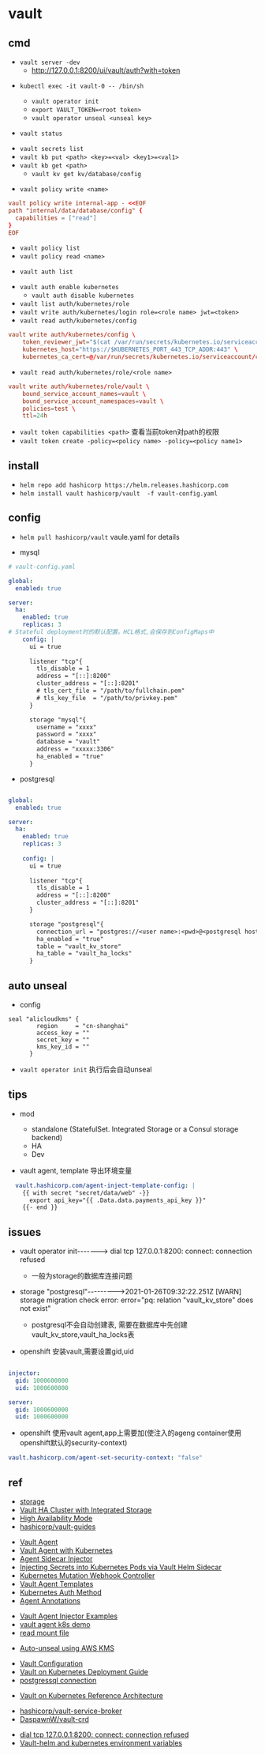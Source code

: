# vault

## cmd

<!-- local -->
+ `vault server -dev`
  + http://127.0.0.1:8200/ui/vault/auth?with=token

<!-- unseal -->
+ `kubectl exec -it vault-0 -- /bin/sh`
    + `vault operator init`
    + `export VAULT_TOKEN=<root token>`
    + `vault operator unseal <unseal key>`

+ `vault status`

<!-- secret -->
+ `vault secrets list`
+ `vault kb put <path> <key>=<val> <key1>=<val1>`
+ `vault kb get <path>`
  + `vault kv get kv/database/config`


<!-- policy -->
+ `vault policy write <name>`
```conf
vault policy write internal-app - <<EOF
path "internal/data/database/config" {
  capabilities = ["read"]
}
EOF
```
+ `vault policy list`
+ `vault policy read <name>`

<!-- auth -->
+ `vault auth list`
<!-- auth k8s -->
+ `vault auth enable kubernetes`
  + `vault auth disable kubernetes`
+ `vault list auth/kubernetes/role`
+ `vault write auth/kubernetes/login role=<role name> jwt=<token>`
+ `vault read auth/kubernetes/config`
```conf
vault write auth/kubernetes/config \
    token_reviewer_jwt="$(cat /var/run/secrets/kubernetes.io/serviceaccount/token)" \
    kubernetes_host="https://$KUBERNETES_PORT_443_TCP_ADDR:443" \
    kubernetes_ca_cert=@/var/run/secrets/kubernetes.io/serviceaccount/ca.crt
```
+ `vault read auth/kubernetes/role/<role name>`
```conf
vault write auth/kubernetes/role/vault \
    bound_service_account_names=vault \
    bound_service_account_namespaces=vault \
    policies=test \
    ttl=24h
```


<!-- token -->
+ `vault token capabilities <path>` 查看当前token对path的权限
+ `vault token create -policy=<policy name> -policy=<policy name1>`



## install
+ `helm repo add hashicorp https://helm.releases.hashicorp.com`
+ `helm install vault hashicorp/vault  -f vault-config.yaml`

## config

+ `helm pull hashicorp/vault`  vaule.yaml for details

+ mysql
```yaml
# vault-config.yaml

global:
  enabled: true

server:
  ha:
    enabled: true
    replicas: 3
# Stateful deployment时的默认配置。HCL格式,会保存到ConfigMaps中
    config: |
      ui = true
      
      listener "tcp"{
        tls_disable = 1
        address = "[::]:8200"
        cluster_address = "[::]:8201"
        # tls_cert_file = "/path/to/fullchain.pem"
        # tls_key_file  = "/path/to/privkey.pem"
      }

      storage "mysql"{
        username = "xxxx"
        password = "xxxx"
        database = "vault" 
        address = "xxxxx:3306"
        ha_enabled = "true"
      }
```

+ postgresql
```yaml

global:
  enabled: true

server:
  ha:
    enabled: true
    replicas: 3
  
    config: |
      ui = true
      
      listener "tcp"{
        tls_disable = 1
        address = "[::]:8200"
        cluster_address = "[::]:8201"
      }

      storage "postgresql"{
        connection_url = "postgres://<user name>:<pwd>@<postgresql host url>:<port>/<dbname>?sslmode=disable"
        ha_enabled = "true"
        table = "vault_kv_store"
        ha_table = "vault_ha_locks"
      }
```

## auto unseal
+ config
```hcl
seal "alicloudkms" {
        region     = "cn-shanghai"
        access_key = ""
        secret_key = ""
        kms_key_id = ""
      }
```

+ `vault operator init`  执行后会自动unseal

## tips

+ mod
  + standalone (StatefulSet. Integrated Storage or a Consul storage backend)
  + HA
  + Dev

+ vault agent, template 导出环境变量
```yaml
  vault.hashicorp.com/agent-inject-template-config: |
    {{ with secret "secret/data/web" -}}
      export api_key="{{ .Data.data.payments_api_key }}"
    {{- end }}
```



## issues

+ vault operator init-------> dial tcp 127.0.0.1:8200: connect: connection refused
  + 一般为storage的数据库连接问题
    
+ storage "postgresql"--------->2021-01-26T09:32:22.251Z [WARN]  storage migration check error: error="pq: relation "vault_kv_store" does not exist"
  + postgresql不会自动创建表, 需要在数据库中先创建vault_kv_store,vault_ha_locks表

+ openshift 安装vault,需要设置gid,uid
```yaml

injector:
  gid: 1000600000
  uid: 1000600000

server:
  gid: 1000600000
  uid: 1000600000
```

+ openshift 使用vault agent,app上需要加(使注入的ageng container使用openshift默认的security-context)
```yaml
vault.hashicorp.com/agent-set-security-context: "false"
```

## ref
+ [storage](https://www.vaultproject.io/docs/configuration/storage)
+ [Vault HA Cluster with Integrated Storage](https://learn.hashicorp.com/tutorials/vault/raft-storage)
+ [High Availability Mode](https://www.vaultproject.io/docs/concepts/ha)
+ [hashicorp/vault-guides](https://github.com/hashicorp/vault-guides)

<!-- Vault Agent -->
+ [Vault Agent](https://www.vaultproject.io/docs/agent)
+ [Vault Agent with Kubernetes](https://learn.hashicorp.com/tutorials/vault/agent-kubernetes?in=vault/kubernetes)
+ [Agent Sidecar Injector](https://www.vaultproject.io/docs/platform/k8s/injector)
+ [Injecting Secrets into Kubernetes Pods via Vault Helm Sidecar](https://learn.hashicorp.com/tutorials/vault/kubernetes-sidecar)
+ [Kubernetes Mutation Webhook Controller](https://kubernetes.io/docs/reference/access-authn-authz/admission-controllers/)
+ [Vault Agent Templates](https://www.vaultproject.io/docs/agent/template)
+ [Kubernetes Auth Method](https://www.vaultproject.io/docs/auth/kubernetes)
+ [Agent Annotations](https://www.vaultproject.io/docs/platform/k8s/injector/annotations)
<!-- Vault Agent demo -->
+ [Vault Agent Injector Examples](https://www.vaultproject.io/docs/platform/k8s/injector/examples)
+ [vault agent k8s demo](https://github.com/hashicorp/vault-guides/tree/master/identity/vault-agent-k8s-demo)
+ [read mount file](https://github.com/jsgilmore/mount/blob/master/mounts_linux.go)



<!-- unseal -->
+ [Auto-unseal using AWS KMS](https://learn.hashicorp.com/tutorials/vault/autounseal-aws-kms?in=vault/auto-unseal)

<!-- config -->
+ [Vault Configuration](https://www.vaultproject.io/docs/configuration)
+ [Vault on Kubernetes Deployment Guide](https://learn.hashicorp.com/tutorials/vault/kubernetes-raft-deployment-guide?in=vault/kubernetes)
+ [postgressql connection](https://pkg.go.dev/github.com/lib/pq#hdr-Connection_String_Parameters)

<!-- design -->
+ [Vault on Kubernetes Reference Architecture](https://learn.hashicorp.com/tutorials/vault/kubernetes-reference-architecture)

<!-- others -->
+ [hashicorp/vault-service-broker](https://github.com/hashicorp/vault-service-broker)
+ [DaspawnW/vault-crd](https://github.com/DaspawnW/vault-crd)


<!-- issues -->
+ [dial tcp 127.0.0.1:8200: connect: connection refused](https://discuss.hashicorp.com/t/vault-failed-to-start/2529)
+ [Vault-helm and kubernetes environment variables](https://discuss.hashicorp.com/t/vault-helm-and-kubernetes-environment-variables/4973)